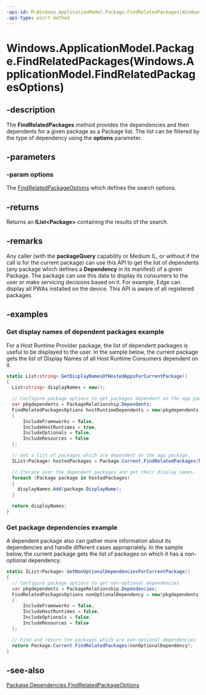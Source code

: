 ```yaml
---
-api-id: M:Windows.ApplicationModel.Package.FindRelatedPackages(Windows.ApplicationModel.FindRelatedPackagesOptions)
-api-type: winrt method
---
```


# Windows.ApplicationModel.Package.FindRelatedPackages(Windows.ApplicationModel.FindRelatedPackagesOptions)

<!--
public System.Collections.Generic.IList<Windows.ApplicationModel.Package> FindRelatedPackages (Windows.ApplicationModel.FindRelatedPackagesOptions options);
-->

## -description

The **FindRelatedPackages** method provides the dependencies and then dependents for a given package as a Package list. The list can be filtered by the type of dependency using the **options** parameter.

## -parameters

### -param options

The [FindRelatedPackageOptions](findrelatedpackagesoptions.md) which defines the search options.

## -returns

Returns an **IList\<Package\>** containing the results of the search.

## -remarks

Any caller (with the **packageQuery** capability or Medium IL, or without if the call is for the current package) can use this API to get the list of dependents (any package which defines a **Dependency** in its manifest) of a given Package. The package can use this data to display its consumers to the user or make servicing decisions based on it. For example, Edge can display all PWAs installed on the device. This API is aware of all registered packages.

## -examples

### Get display names of dependent packages example

For a Host Runtime Provider package, the list of dependent packages is useful to be displayed to the user. In the sample below, the current package gets the list of Display Names of all Host Runtime Consumers dependent on it.

```csharp
static List<string> GetDisplayNamesOfHostedAppsForCurrentPackage()
{
  List<string> displayNames = new();

  // Configure package options to get packages dependent on the app package
  var pkgdependents = PackageRelationship.Dependents;                      
  FindRelatedPackagesOptions hostRuntimeDependents = new(pkgdependents)
  {
      IncludeFrameworks = false,
      IncludeHostRuntimes = true,
      IncludeOptionals = false,
      IncludeResources = false
  };

  // Get a list of packages which are dependent on the app package.
  IList<Package> hostedPackages = Package.Current.FindRelatedPackages(hostRuntimeDependents);

  // Iterate over the dependent packages and get their display names.
  foreach (Package package in hostedPackages)
  {
    displayNames.Add(package.DisplayName);
  }

  return displayNames;
}
```

### Get package dependencies example

A dependent package also can gather more information about its dependencies and handle different cases appropriately. In the sample below, the current package gets the list of packages on which it has a non-optional dependency.

```csharp
static IList<Package> GetNonOptionalDependenciesForCurrentPackage()
{
  // Configure package options to get non-optional dependencies
  var pkgdependents = PackageRelationship.Dependencies;                      
  FindRelatedPackagesOptions nonOptionalDependency = new(pkgdependents)
  {
      IncludeFrameworks = false,
      IncludeHostRuntimes = false,
      IncludeOptionals = false,
      IncludeResources = false
  };

  // Find and return the packages which are non-optional dependencies
  return Package.Current.FindRelatedPackages(nonOptionalDependency);
}
```

## -see-also

[Package.Dependencies](package_dependencies.md),[FindRelatedPackageOptions](findrelatedpackagesoptions.md)
